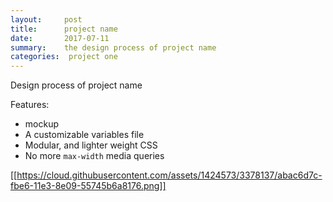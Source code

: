 ```yaml
---
layout:     post
title:      project name
date:       2017-07-11
summary:    the design process of project name
categories:  project one
---
```


Design process of project name

Features:

* mockup
* A customizable variables file
* Modular, and lighter weight CSS
* No more `max-width` media queries


[[https://cloud.githubusercontent.com/assets/1424573/3378137/abac6d7c-fbe6-11e3-8e09-55745b6a8176.png]]

